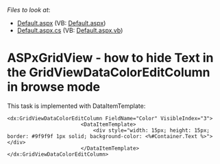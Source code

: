 <!-- default file list -->
*Files to look at*:

* [Default.aspx](./CS/WebSite/Default.aspx) (VB: [Default.aspx](./VB/WebSite/Default.aspx))
* [Default.aspx.cs](./CS/WebSite/Default.aspx.cs) (VB: [Default.aspx.vb](./VB/WebSite/Default.aspx.vb))
<!-- default file list end -->
# ASPxGridView - how to hide Text in the GridViewDataColorEditColumn in browse mode


This task is implemented with DataItemTemplate:

```
<dx:GridViewDataColorEditColumn FieldName="Color" VisibleIndex="3">
                        <DataItemTemplate>
                            <div style="width: 15px; height: 15px; border: #9f9f9f 1px solid; background-color: <%#Container.Text %>"></div>
                        </DataItemTemplate>
</dx:GridViewDataColorEditColumn>
```
